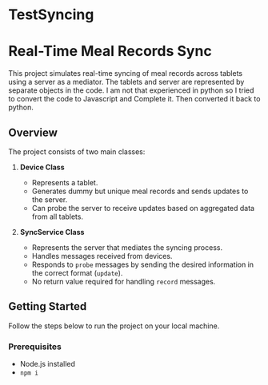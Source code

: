 # TestSyncing
# Real-Time Meal Records Sync

This project simulates real-time syncing of meal records across tablets using a server as a mediator. The tablets and server are represented by separate objects in the code.
I am not that experienced in python so I tried to convert the code to Javascript and Complete it.
Then converted it back to python.

## Overview

The project consists of two main classes:

1. **Device Class**
   - Represents a tablet.
   - Generates dummy but unique meal records and sends updates to the server.
   - Can probe the server to receive updates based on aggregated data from all tablets.

2. **SyncService Class**
   - Represents the server that mediates the syncing process.
   - Handles messages received from devices.
   - Responds to `probe` messages by sending the desired information in the correct format (`update`).
   - No return value required for handling `record` messages.

## Getting Started

Follow the steps below to run the project on your local machine.

### Prerequisites

- Node.js installed
- `npm i`




